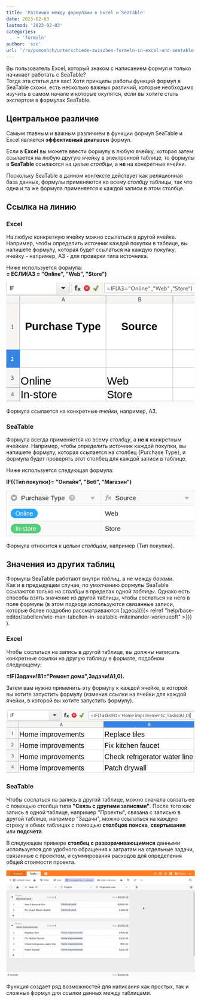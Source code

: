 ```yaml
---
title: 'Различия между формулами в Excel и SeaTable'
date: 2023-02-03
lastmod: '2023-02-03'
categories:
    - 'formeln'
author: 'ssc'
url: '/ru/pomoshch/unterschiede-zwischen-formeln-in-excel-und-seatable'
---
```


Вы пользователь Excel, который знаком с написанием формул и только начинает работать с SeaTable?  
Тогда эта статья для вас! Хотя принципы работы функций формул в SeaTable схожи, есть несколько важных различий, которые необходимо изучить в самом начале и которые окупятся, если вы хотите стать экспертом в формулах SeaTable.

## Центральное различие

Самым главным и важным различием в функции формул SeaTable и Excel является **эффективный диапазон** формул.

Если в **Excel** вы можете ввести формулу в любую ячейку, которая затем ссылается на любую другую ячейку в электронной таблице, то формулы в **SeaTable** ссылаются на целые _столбцы_, а **не** на конкретные ячейки.

Поскольку SeaTable в данном контексте действует как реляционная база данных, формулы применяются ко всему _столбцу_ таблицы, так что одна и та же формула применяется к каждой записи в этом столбце.

## Ссылка на линию

### Excel

На любую конкретную ячейку можно ссылаться в другой ячейке. Например, чтобы определить источник каждой покупки в таблице, вы напишете формулу, которая будет ссылаться на каждую покупку.  
ячейку - например, A3 - для проверки типа источника.

Ниже используется формула:  
**\= ЕСЛИ(A3 = "Online", "Web", "Store")**

![Ссылки на ячейки в Excel](images/table-excel-vs.-seatable-1.png)

Формула ссылается на конкретные _ячейки_, например, A3.

### SeaTable

Формула всегда применяется ко всему _столбцу_, а **не к** конкретным ячейкам. Например, чтобы определить источник каждой покупки, вы напишете формулу, которая ссылается на столбец {Purchase Type}, и формула будет проверять этот столбец для каждой записи в таблице.

Ниже используется следующая формула:

**IF({Тип покупки}= "Онлайн", "Веб", "Магазин")**

![Ссылки на столбцы в SeaTable](images/table-excel-vs-seatable-2.png)

Формула относится к целым _столбцам_, например {Тип покупки}.

## Значения из других таблиц

Формулы SeaTable работают внутри _таблиц_, а не между _базами_.  
Как и в предыдущем случае, по умолчанию формулы SeaTable ссылаются только на _столбцы_ в пределах одной _таблицы_. Однако есть способы взять значение из другой таблицы, чтобы сослаться на него в поле формулы (в этом подходе используются связанные записи, которые более подробно рассматриваются [здесь]({{< relref "help/base-editor/tabellen/wie-man-tabellen-in-seatable-miteinander-verknuepft" >}}) ).

### Excel

Чтобы сослаться на запись в другой таблице, вы должны написать конкретные ссылки на другую таблицу в формате, подобном следующему:

**\=IF(Задачи!B1="Ремонт дома",Задачи!A1,0).**

Затем вам нужно применить эту формулу к каждой ячейке, в которой вы хотите запустить формулу (изменив ссылки на ячейки для каждой ячейки, в которой вы хотите запустить формулу).

![Ссылка на другой набор данных в Excel](images/table-excel-vs-seatable-3.png)

### SeaTable

Чтобы сослаться на запись в другой таблице, можно сначала связать ее с помощью столбца типа **"Связь с другими записями"**. После того как запись в одной таблице, например "Проекты", связана с записью в другой таблице, например "Задачи", можно ссылаться на каждую строку в обеих таблицах с помощью **столбцов** **поиска**, **свертывания** или **подсчета**.

В следующем примере **столбец с разворачивающимися** данными используется для удобного обращения к затратам на отдельные задачи, связанные с проектом, и суммирования расходов для определения общей стоимости проекта.

![Столбец Rollup для ссылки на стоимость каждой задачи, связанной с проектом, и суммирования расходов для определения общей стоимости проекта.](images/reference-to-other-bases.gif)

Функция создает ряд возможностей для написания как простых, так и сложных формул для ссылки данных между таблицами.
